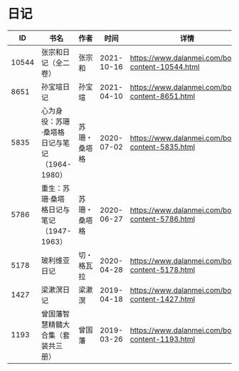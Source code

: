 # 日记

| ID | 书名 | 作者 | 时间 | 详情 | 下载页面 | EPUB下载链接 | MOBI下载链接 | AZW3下载链接 |
| --- | --- | --- | --- | --- | --- | --- | --- | --- |
| 10544 | 张宗和日记（全二卷） | 张宗和 | 2021-10-16 | https://www.dalanmei.com/book-content-10544.html | https://www.dalanmei.com/download-book-10544.html | http://ct.dalanmei.com/f/31084289-570123382-2ed236 | http://ct.dalanmei.com/f/31084289-570266917-b876be | http://ct.dalanmei.com/f/31084289-571407344-d574c9 |
| 8651 | 孙宝瑄日记 | 孙宝瑄 | 2021-04-10 | https://www.dalanmei.com/book-content-8651.html | https://www.dalanmei.com/download-book-8651.html | http://ct.dalanmei.com/f/31084289-571712687-e012c6 | http://ct.dalanmei.com/f/31084289-572114567-0b3d16 | http://ct.dalanmei.com/f/31084289-572131877-a99160 |
| 5835 | 心为身役：苏珊·桑塔格日记与笔记（1964-1980） | 苏珊・桑塔格 | 2020-07-02 | https://www.dalanmei.com/book-content-5835.html | https://www.dalanmei.com/download-book-5835.html | http://ct.dalanmei.com/f/31084289-571611399-74cd51 | http://ct.dalanmei.com/f/31084289-571735354-8bb822 | http://ct.dalanmei.com/f/31084289-571913618-d8c44e |
| 5786 | 重生：苏珊·桑塔格日记与笔记（1947-1963） | 苏珊・桑塔格 | 2020-06-27 | https://www.dalanmei.com/book-content-5786.html | https://www.dalanmei.com/download-book-5786.html | http://ct.dalanmei.com/f/31084289-571609079-c5c13e | http://ct.dalanmei.com/f/31084289-571735680-b64dcf | http://ct.dalanmei.com/f/31084289-571913950-2436ff |
| 5178 | 玻利维亚日记 | 切・格瓦拉 | 2020-04-28 | https://www.dalanmei.com/book-content-5178.html | https://www.dalanmei.com/download-book-5178.html | http://ct.dalanmei.com/f/31084289-571517636-4afb78 | http://ct.dalanmei.com/f/31084289-571778308-b18a44 | http://ct.dalanmei.com/f/31084289-571923486-0af957 |
| 1427 | 梁漱溟日记 | 梁漱溟 | 2019-04-18 | https://www.dalanmei.com/book-content-1427.html | https://www.dalanmei.com/download-book-1427.html | http://ct.dalanmei.com/f/31084289-571422527-823793 | http://ct.dalanmei.com/f/31084289-571781518-2a01c3 | http://ct.dalanmei.com/f/31084289-571882489-f9d928 |
| 1193 | 曾国藩智慧精髓大合集（套装共三册） | 曾国藩 | 2019-03-26 | https://www.dalanmei.com/book-content-1193.html | https://www.dalanmei.com/download-book-1193.html | http://ct.dalanmei.com/f/31084289-571433197-7f4fee | http://ct.dalanmei.com/f/31084289-571784029-8f934f | http://ct.dalanmei.com/f/31084289-571884784-53227d |
